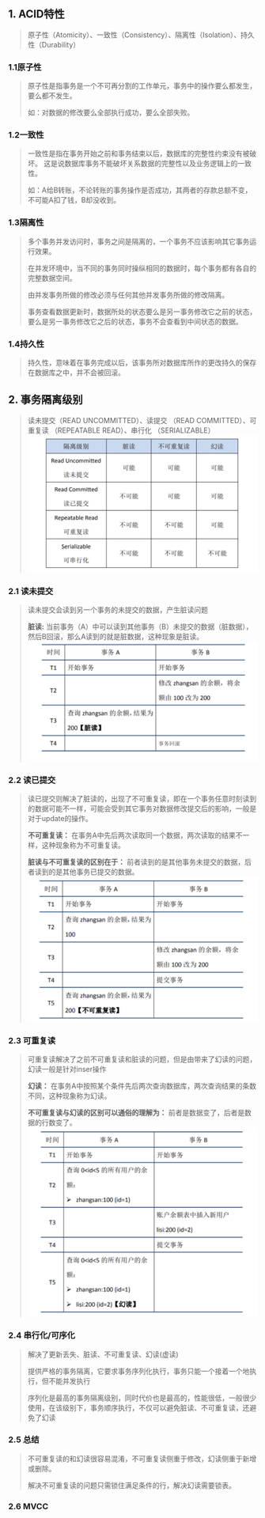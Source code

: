 ## 1. ACID特性
>原子性（Atomicity）、一致性（Consistency）、隔离性（Isolation）、持久性（Durability）
### 1.1原子性
>原子性是指事务是一个不可再分割的工作单元，事务中的操作要么都发生，要么都不发生。
> 
> 如：对数据的修改要么全部执行成功，要么全部失败。
### 1.2一致性
>一致性是指在事务开始之前和事务结束以后，数据库的完整性约束没有被破坏。
> 这是说数据库事务不能破坏关系数据的完整性以及业务逻辑上的一致性。
> 
> 如：A给B转账，不论转账的事务操作是否成功，其两者的存款总额不变，不可能A扣了钱，B却没收到。
### 1.3隔离性
>多个事务并发访问时，事务之间是隔离的，一个事务不应该影响其它事务运行效果。
> 
> 在并发环境中，当不同的事务同时操纵相同的数据时，每个事务都有各自的完整数据空间。
> 
>由并发事务所做的修改必须与任何其他并发事务所做的修改隔离。
> 
>事务查看数据更新时，数据所处的状态要么是另一事务修改它之前的状态，要么是另一事务修改它之后的状态，事务不会查看到中间状态的数据。
### 1.4持久性
>持久性，意味着在事务完成以后，该事务所对数据库所作的更改持久的保存在数据库之中，并不会被回滚。

## 2. 事务隔离级别
>读未提交（READ UNCOMMITTED）、读提交 （READ COMMITTED）、可重复读 （REPEATABLE READ）、串行化 （SERIALIZABLE）
![](./img/事务隔离级别.png)
### 2.1 读未提交
>读未提交会读到另一个事务的未提交的数据，产生脏读问题
> 
>**脏读:** 当前事务（A）中可以读到其他事务（B）未提交的数据（脏数据），然后B回滚，那么A读到的就是脏数据，这种现象是脏读。
> ![](./img/事务隔离_脏读.png)
### 2.2 读已提交
>读已提交则解决了脏读的，出现了不可重复读，即在一个事务任意时刻读到的数据可能不一样，可能会受到其它事务对数据修改提交后的影响，一般是对于update的操作。
> 
> **不可重复读：** 在事务A中先后两次读取同一个数据，两次读取的结果不一样，这种现象称为不可重复读。
> 
> **脏读与不可重复读的区别在于：** 前者读到的是其他事务未提交的数据，后者读到的是其他事务已提交的数据。
> ![](./img/事务隔离_不可重复读.png)
### 2.3 可重复读
>可重复读解决了之前不可重复读和脏读的问题，但是由带来了幻读的问题，幻读一般是针对inser操作
> 
> **幻读：** 在事务A中按照某个条件先后两次查询数据库，两次查询结果的条数不同，这种现象称为幻读。
> 
> **不可重复读与幻读的区别可以通俗的理解为：** 前者是数据变了，后者是数据的行数变了。
> ![](./img/事务隔离_幻读.png)
### 2.4 串行化/可序化
> 解决了更新丢失、脏读、不可重复读、幻读(虚读)
> 
> 提供严格的事务隔离，它要求事务序列化执行，事务只能一个接着一个地执行，但不能并发执行
> 
> 序列化是最高的事务隔离级别，同时代价也是最高的，性能很低，一般很少使用，在该级别下，事务顺序执行，不仅可以避免脏读、不可重复读，还避免了幻读
### 2.5 总结
> 不可重复读的和幻读很容易混淆，不可重复读侧重于修改，幻读侧重于新增或删除。
> 
> 解决不可重复读的问题只需锁住满足条件的行，解决幻读需要锁表。

### 2.6 MVCC



